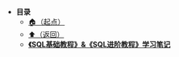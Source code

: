 * **目录**
  * [🏠（起点）](/study/README)
  * [⬆️（返回）](/study/数据库/README)
  * [**《SQL基础教程》&《SQL进阶教程》学习笔记**](/study/数据库/SQL/《SQL基础教程》&《SQL进阶教程》学习笔记/README)